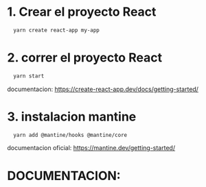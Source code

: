 # 1. Crear el proyecto React
```bash
  yarn create react-app my-app
```
# 2. correr el proyecto React
```bash
  yarn start
```
documentacion:
https://create-react-app.dev/docs/getting-started/
# 3.  instalacion mantine
```bash
  yarn add @mantine/hooks @mantine/core
```
documentacion oficial: 
https://mantine.dev/getting-started/
# DOCUMENTACION:



